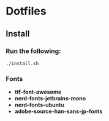 # Dotfiles

## Install

### Run the following:

```
./install.sh
```

### Fonts

- **ttf-font-awesome**
- **nerd-fonts-jetbrains-mono**
- **nerd-fonts-ubuntu**
- **adobe-source-han-sans-jp-fonts**
